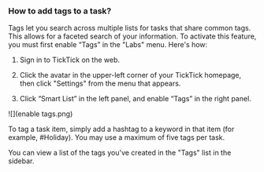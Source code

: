 ### How to add tags to a task?

Tags let you search across multiple lists for tasks that share common tags. This allows for a faceted search of your information. To activate this feature, you must first enable “Tags” in the "Labs" menu. Here's how:

1. Sign in to TickTick on the web.

2. Click the avatar in the upper-left corner of your TickTick homepage, then click "Settings" from the menu that appears.

3. Click “Smart List” in the left panel, and enable “Tags” in the right panel.

![](enable tags.png)

To tag a task item, simply add a hashtag to a keyword in that item \(for example, \#Holiday\). You may use a maximum of five tags per task.

You can view a list of the tags you've created in the "Tags" list in the sidebar.

